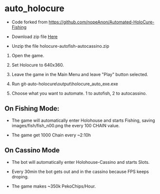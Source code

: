 # auto_holocure

- Code forked from https://github.com/nopeAnon/Automated-HoloCure-Fishing

- Download zip file [Here](https://github.com/Tkttkt-tech/git-auto-holocure/releases/tag/autofish-autocassino)

- Unzip the file holocure-autofish-autocassino.zip


1) Open the game.

2) Set Holocure to 640x360.

3) Leave the game in the Main Menu and leave "Play" button selected.

4) Run git-auto-holocure\output\holocure_auto_exe.exe

5) Choose what you want to automate. 1 to autofish, 2 to autocassino.

## On Fishing Mode:

- The game will automatically enter Holohouse and starts Fishing, saving images/fish/fish_n00.png the every 100 CHAIN value.

- The game get 1000 Chain every ~2:10h

## On Cassino Mode

- The bot will automatically enter Holohouse-Cassino and starts Slots.

- Every 30min the bot gets out and in the cassino because FPS keeps droping.

- The game makes ~350k PekoChips/Hour.